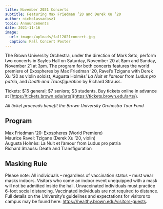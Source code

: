 ```yaml
---
title: November 2021 Concerts
subtitle: Featuring Max Friedman ’20 and Derek Xu ’20
author: nicholasvadasz1
topic: Announcements
date: 2021-11-16
image:
  url: images/uploads/fall2021concert.jpg
  caption: Fall Concert Poster
---
```

The Brown University Orchestra, under the direction of Mark Seto, perform two concerts in Sayles Hall on Saturday, November 20 at 8pm and Sunday, November 21 at 3pm. The program for both concerts features the world premiere of Exospheres by Max Friedman ’20, Ravel’s Tzigane with Derek Xu ’20 as violin soloist, Augusta Holmès’ *La Nuit et l’amour* from *Ludus pro patria,* and *Death and Transfiguration* by Richard Strauss.

Tickets: $15 general; $7 seniors; $3 students. Buy tickets online in advance at [https://tickets.brown.edu/arts](https://tickets.brown.edu/arts/).

*All ticket proceeds benefit the Brown University Orchestra Tour Fund*

## Program

Max Friedman ’20: Exospheres (World Premiere)\
Maurice Ravel: Tzigane (Derek Xu ’20, violin)\
Augusta Holmès: La Nuit et l’amour from Ludus pro patria\
Richard Strauss: Death and Transfiguration

## Masking Rule

Please note: All individuals – regardless of vaccination status – must wear masks indoors. Visitors who come an indoor event unequipped with a mask will not be admitted inside the hall. Unvaccinated individuals must practice 6-foot social distancing. Vaccinated individuals are not required to distance. Full details on the University’s guidelines and expectations for visitors to campus may be found here: <https://healthy.brown.edu/visitors-guests>.